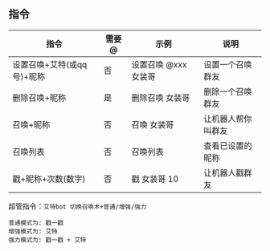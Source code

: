 ## 指令

| 指令                     | 需要@ | 示例                | 说明              |
| ------------------------ | ---- | ------------------- | ---------------- |
| 设置召唤+艾特(或qq号)+昵称 |  否  | 设置召唤 @xxx 女装哥 | 设置一个召唤群友   |
| 删除召唤+昵称             |  是  | 删除召唤 女装哥       | 删除一个召唤群友   |
| 召唤+昵称                 |  否  | 召唤 女装哥          | 让机器人帮你叫群友 |
| 召唤列表                  |  否  | 召唤列表             | 查看已设置的昵称   |
| 戳+昵称+次数(数字)        |  否  | 戳 女装哥 10          | 让机器人戳群友    |

超管指令：`艾特bot 切换召唤术+普通/增强/强力`

    普通模式为: 戳一戳
    增强模式为: 艾特
    强力模式为: 戳一戳 + 艾特